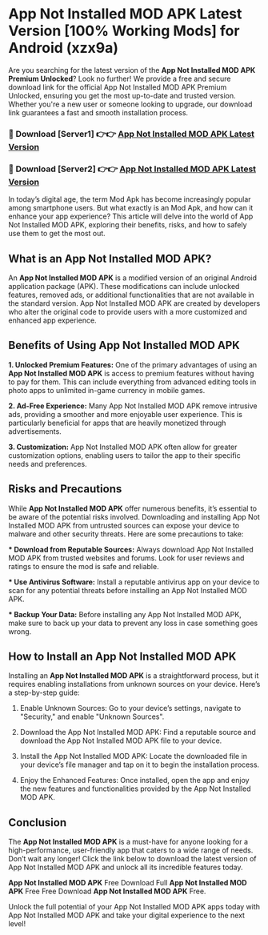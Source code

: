 # App Not Installed MOD APK Latest Version [100% Working Mods] for Android (xzx9a)

Are you searching for the latest version of the <strong>App Not Installed MOD APK Premium Unlocked</strong>? Look no further! We provide a free and secure download link for the official App Not Installed MOD APK Premium Unlocked, ensuring you get the most up-to-date and trusted version. Whether you're a new user or someone looking to upgrade, our download link guarantees a fast and smooth installation process.


<h3>🔴 Download [Server1] 👉👉 <a href="https://getmodsapk.pages.dev?q=App+Not+Installed+MOD+APK&ref=4R3">App Not Installed MOD APK Latest Version</a></h3>

<h3>🔴 Download [Server2] 👉👉 <a href="https://getmodsapk.pages.dev?q=App+Not+Installed+MOD+APK&ref=4R3">App Not Installed MOD APK Latest Version</a></h3>


In today’s digital age, the term Mod Apk has become increasingly popular among smartphone users. But what exactly is an Mod Apk, and how can it enhance your app experience? This article will delve into the world of App Not Installed MOD APK, exploring their benefits, risks, and how to safely use them to get the most out.


<h2>What is an App Not Installed MOD APK?</h2>

An <strong>App Not Installed MOD APK</strong> is a modified version of an original Android application package (APK). These modifications can include unlocked features, removed ads, or additional functionalities that are not available in the standard version. App Not Installed MOD APK are created by developers who alter the original code to provide users with a more customized and enhanced app experience.


<h2>Benefits of Using App Not Installed MOD APK</h2>

<strong> 1. Unlocked Premium Features:</strong> One of the primary advantages of using an <strong>App Not Installed MOD APK</strong> is access to premium features without having to pay for them. This can include everything from advanced editing tools in photo apps to unlimited in-game currency in mobile games.

<strong> 2. Ad-Free Experience:</strong> Many App Not Installed MOD APK remove intrusive ads, providing a smoother and more enjoyable user experience. This is particularly beneficial for apps that are heavily monetized through advertisements.

<strong> 3. Customization:</strong> App Not Installed MOD APK often allow for greater customization options, enabling users to tailor the app to their specific needs and preferences.


<h2>Risks and Precautions</h2>

While <strong>App Not Installed MOD APK</strong> offer numerous benefits, it’s essential to be aware of the potential risks involved. Downloading and installing App Not Installed MOD APK from untrusted sources can expose your device to malware and other security threats. Here are some precautions to take:

<strong> * Download from Reputable Sources:</strong> Always download App Not Installed MOD APK from trusted websites and forums. Look for user reviews and ratings to ensure the mod is safe and reliable.

<strong> * Use Antivirus Software:</strong> Install a reputable antivirus app on your device to scan for any potential threats before installing an App Not Installed MOD APK.

<strong> * Backup Your Data:</strong> Before installing any App Not Installed MOD APK, make sure to back up your data to prevent any loss in case something goes wrong.


<h2>How to Install an App Not Installed MOD APK</h2>

Installing an <strong>App Not Installed MOD APK</strong> is a straightforward process, but it requires enabling installations from unknown sources on your device. Here’s a step-by-step guide:

 1. Enable Unknown Sources: Go to your device’s settings, navigate to "Security," and enable "Unknown Sources".

 2. Download the App Not Installed MOD APK: Find a reputable source and download the App Not Installed MOD APK file to your device.

 3. Install the App Not Installed MOD APK: Locate the downloaded file in your device’s file manager and tap on it to begin the installation process.

 4. Enjoy the Enhanced Features: Once installed, open the app and enjoy the new features and functionalities provided by the App Not Installed MOD APK.


<h2><strong>Conclusion</strong></h2>

The <strong>App Not Installed MOD APK</strong> is a must-have for anyone looking for a high-performance, user-friendly app that caters to a wide range of needs. Don’t wait any longer! Click the link below to download the latest version of App Not Installed MOD APK and unlock all its incredible features today.

<strong>App Not Installed MOD APK</strong> Free Download Full <strong>App Not Installed MOD APK</strong> Free Free Download <strong>App Not Installed MOD APK</strong> Free.

Unlock the full potential of your App Not Installed MOD APK apps today with App Not Installed MOD APK and take your digital experience to the next level!